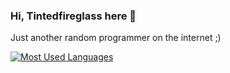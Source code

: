 ### Hi, Tintedfireglass here 👋

Just another random programmer on the internet ;)

[![Most Used Languages](https://github-readme-stats.vercel.app/api/top-langs/?username=tintedfireglass&layout=compact&langs_count=10&theme=dark&hide_border=true&hide_title=false)](https://github.com/Tintedfirelgass)
